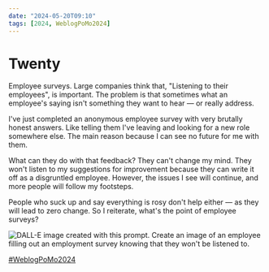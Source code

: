 ```yaml
---
date: "2024-05-20T09:10"
tags: [2024, WeblogPoMo2024]
---
```


# Twenty
<!-- truncate -->

Employee surveys. Large companies think that, "Listening to their employees", is important. The problem is that sometimes what an employee's saying isn't something they want to hear — or really address.

I've just completed an anonymous employee survey with very brutally honest answers. Like telling them I've leaving and looking for a new role somewhere else. The main reason because I can see no future for me with them.

What can they do with that feedback? They can't change my mind. They won't listen to my suggestions for improvement because they can write it off as a disgruntled employee. However, the issues I see will continue, and more people will follow my footsteps.

People who suck up and say everything is rosy don't help either — as they will lead to zero change. So I reiterate, what's the point of employee surveys?

![DALL-E image created with this prompt. Create an image of an employee filling out an employment survey knowing that they won't be listened to.](https://cdn.some.pics/phils/664b1475291af.jpg)

[#WeblogPoMo2024](https://weblog.anniegreens.lol/weblog-posting-month-2024)